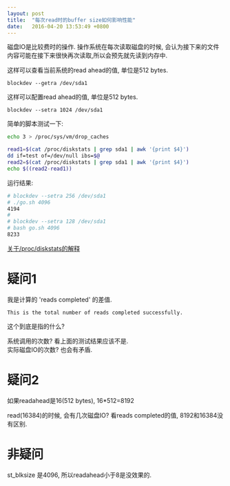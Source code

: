 ```yaml
---
layout: post
title:  "每次read时的buffer size如何影响性能"
date:   2016-04-20 13:53:49 +0800
---
```


磁盘IO是比较费时的操作. 操作系统在每次读取磁盘的时候, 会认为接下来的文件内容可能在接下来很快再次读取,所以会预先就先读到内存中.

这样可以查看当前系统的read ahead的值, 单位是512 bytes.

    blockdev --getra /dev/sda1

这样可以配置read ahead的值, 单位是512 bytes.

    blockdev --setra 1024 /dev/sda1


简单的脚本测试一下:

```sh
echo 3 > /proc/sys/vm/drop_caches

read1=$(cat /proc/diskstats | grep sda1 | awk '{print $4}')
dd if=test of=/dev/null ibs=$@
read2=$(cat /proc/diskstats | grep sda1 | awk '{print $4}')
echo $((read2-read1))
```

运行结果:

```sh
# blockdev --setra 256 /dev/sda1 
# ./go.sh 4096
4194
#
# blockdev --setra 128 /dev/sda1 
# bash go.sh 4096
8233
```

[关于/proc/diskstats的解释](https://www.kernel.org/doc/Documentation/iostats.txt)

# 疑问1

我是计算的 'reads completed' 的差值.

    This is the total number of reads completed successfully.

这个到底是指的什么?

系统调用的次数? 看上面的测试结果应该不是.  
实际磁盘IO的次数? 也会有矛盾.


# 疑问2

如果readahead是16(512 bytes), 16*512=8192

read(16384)的时候, 会有几次磁盘IO? 看reads completed的值, 8192和16384没有区别.

# 非疑问
st_blksize 是4096, 所以readahead小于8是没效果的.
